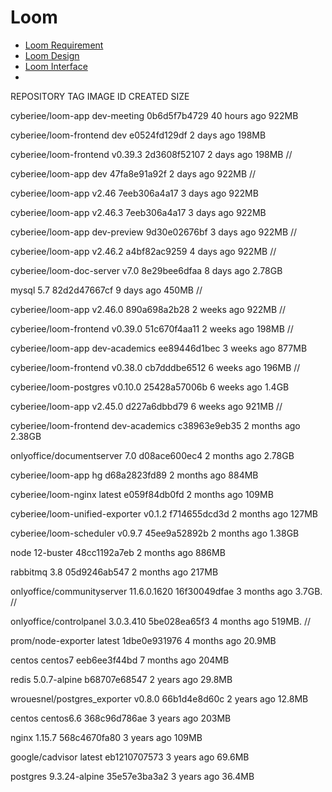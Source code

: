 # Loom

- [Loom Requirement](./loom/loom_requirement.md)
- [Loom Design](./loom/loom_design.md)
- [Loom Interface](./loom/loom_interface.md)
- 

REPOSITORY            TAG         IMAGE ID      CREATED       SIZE

cyberiee/loom-app        dev-meeting     0b6d5f7b4729    40 hours ago    922MB

cyberiee/loom-frontend      dev         e0524fd129df    2 days ago     198MB

cyberiee/loom-frontend      v0.39.3       2d3608f52107    2 days ago     198MB  //

cyberiee/loom-app        dev         47fa8e91a92f    2 days ago     922MB //

cyberiee/loom-app        v2.46        7eeb306a4a17    3 days ago     922MB

cyberiee/loom-app        v2.46.3       7eeb306a4a17    3 days ago     922MB

cyberiee/loom-app        dev-preview     9d30e02676bf    3 days ago     922MB //

cyberiee/loom-app        v2.46.2       a4bf82ac9259    4 days ago     922MB //

cyberiee/loom-doc-server     v7.0        8e29bee6dfaa    8 days ago     2.78GB

mysql              5.7         82d2d47667cf    9 days ago     450MB //

cyberiee/loom-app        v2.46.0       890a698a2b28    2 weeks ago     922MB //

cyberiee/loom-frontend      v0.39.0       51c670f4aa11    2 weeks ago     198MB //

cyberiee/loom-app        dev-academics    ee89446d1bec    3 weeks ago     877MB

cyberiee/loom-frontend      v0.38.0       cb7dddbe6512    6 weeks ago     196MB //

cyberiee/loom-postgres      v0.10.0       25428a57006b    6 weeks ago     1.4GB

cyberiee/loom-app        v2.45.0       d227a6dbbd79    6 weeks ago     921MB //

cyberiee/loom-frontend      dev-academics    c38963e9eb35    2 months ago    2.38GB

onlyoffice/documentserver    7.0         d08ace600ec4    2 months ago    2.78GB

cyberiee/loom-app        hg         d68a2823fd89    2 months ago    884MB

cyberiee/loom-nginx       latest       e059f84db0fd    2 months ago    109MB

cyberiee/loom-unified-exporter  v0.1.2       f714655dcd3d    2 months ago    127MB

cyberiee/loom-scheduler     v0.9.7       45ee9a52892b    2 months ago    1.38GB

node               12-buster      48cc1192a7eb    2 months ago    886MB

rabbitmq             3.8         05d9246ab547    2 months ago    217MB

onlyoffice/communityserver    11.6.0.1620     16f30049dfae    3 months ago    3.7GB. //

onlyoffice/controlpanel     3.0.3.410      5be028ea65f3    4 months ago    519MB.   //

prom/node-exporter        latest       1dbe0e931976    4 months ago    20.9MB

centos              centos7       eeb6ee3f44bd    7 months ago    204MB

redis              5.0.7-alpine    b68707e68547    2 years ago     29.8MB

wrouesnel/postgres_exporter   v0.8.0       66b1d4e8d60c    2 years ago     12.8MB

centos              centos6.6      368c96d786ae    3 years ago     203MB

nginx              1.15.7       568c4670fa80    3 years ago     109MB

google/cadvisor         latest       eb1210707573    3 years ago     69.6MB

postgres             9.3.24-alpine    35e57e3ba3a2    3 years ago     36.4MB
